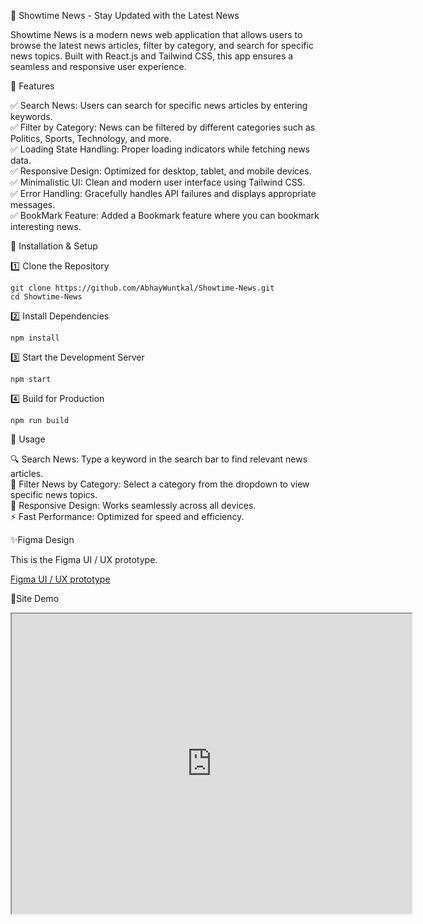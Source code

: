 📰 Showtime News - Stay Updated with the Latest News<br />

Showtime News is a modern news web application that allows users to browse the latest news articles, filter by category, and search for specific news topics. Built with React.js and Tailwind CSS, this app ensures a seamless and responsive user experience.

🚀 Features<br />

✅ Search News: Users can search for specific news articles by entering keywords.<br />
✅ Filter by Category: News can be filtered by different categories such as Politics, Sports, Technology, and more.<br />
✅ Loading State Handling: Proper loading indicators while fetching news data.<br />
✅ Responsive Design: Optimized for desktop, tablet, and mobile devices.<br />
✅ Minimalistic UI: Clean and modern user interface using Tailwind CSS.<br />
✅ Error Handling: Gracefully handles API failures and displays appropriate messages.<br />
✅ BookMark Feature: Added a Bookmark feature where you can bookmark interesting news.<br />

📌 Installation & Setup

1️⃣ Clone the Repository

```git clone https://github.com/AbhayWuntkal/Showtime-News.git```
<br />
```cd Showtime-News```

2️⃣ Install Dependencies

 ```npm install```

3️⃣ Start the Development Server

 ```npm start```

4️⃣ Build for Production

 ```npm run build```

📖 Usage<br />

🔍 Search News: Type a keyword in the search bar to find relevant news articles.<br />
📂 Filter News by Category: Select a category from the dropdown to view specific news topics.<br />
🌙 Responsive Design: Works seamlessly across all devices.<br />
⚡ Fast Performance: Optimized for speed and efficiency.<br />

✨Figma Design<br />

This is the Figma UI / UX prototype. <br />

<a href="https://www.figma.com/proto/b0gRmeoD2Dh4Y2hAwCok7z/Showtime-Media?page-id=0%3A1&node-id=25-20&viewport=-56%2C-100%2C0.21&t=YHFQhgt7bhR3X707-1&scaling=scale-down&content-scaling=fixed"> Figma UI / UX prototype <a/>

🎦Site Demo<br />

<iframe src="https://drive.google.com/file/d/1-StggCNJ1vtBcE8sPk1Dzt5w5usaYzUz/preview" width="640" height="480" allow="autoplay"></iframe>

